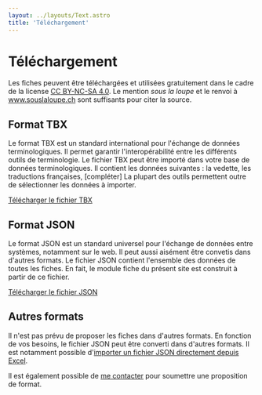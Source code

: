 ```yaml
---
layout: ../layouts/Text.astro
title: 'Téléchargement'
---
```


# Téléchargement

Les fiches peuvent être téléchargées et utilisées gratuitement dans le cadre de la license [CC BY-NC-SA 4.0](https://creativecommons.org/licenses/by-nc-sa/4.0/deed.fr). Le mention _sous la loupe_ et le renvoi à www.souslaloupe.ch sont suffisants pour citer la source.

## Format TBX

Le format TBX est un standard international pour l'échange de données terminologiques. Il permet garantir l'interopérabilité entre les différents outils de terminologie. Le fichier TBX peut être importé dans votre base de données terminologiques. Il contient les données suivantes : la vedette, les traductions françaises, [compléter]
La plupart des outils permettent outre de sélectionner les données à importer.

[Télécharger le fichier TBX]()

## Format JSON

Le format JSON est un standard universel pour l'échange de données entre systèmes, notamment sur le web. Il peut aussi aisément être convetis dans d'autres formats. Le fichier JSON contient l'ensemble des données de toutes les fiches. En fait, le module fiche du présent site est construit à partir de ce fichier.

<a href="https://github.com/mornir/sous-la-loupe-web/blob/master/src/data/vedettes.json" download>Télécharger le fichier JSON</a>

## Autres formats

Il n'est pas prévu de proposer les fiches dans d'autres formats. En fonction de vos besoins, le fichier JSON peut être converti dans d'autres formats. Il est notamment possible d'[importer un fichier JSON directement depuis Excel](https://support.microsoft.com/fr-fr/office/importer-des-donn%C3%A9es-%C3%A0-partir-de-sources-de-donn%C3%A9es-power-query-be4330b3-5356-486c-a168-b68e9e616f5a).

Il est également possible de [me contacter](/contact/) pour soumettre une proposition de format.
